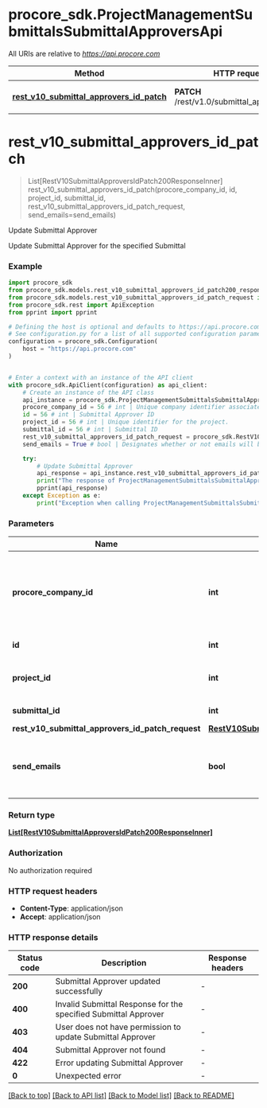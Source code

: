 # procore_sdk.ProjectManagementSubmittalsSubmittalApproversApi

All URIs are relative to *https://api.procore.com*

Method | HTTP request | Description
------------- | ------------- | -------------
[**rest_v10_submittal_approvers_id_patch**](ProjectManagementSubmittalsSubmittalApproversApi.md#rest_v10_submittal_approvers_id_patch) | **PATCH** /rest/v1.0/submittal_approvers/{id} | Update Submittal Approver


# **rest_v10_submittal_approvers_id_patch**
> List[RestV10SubmittalApproversIdPatch200ResponseInner] rest_v10_submittal_approvers_id_patch(procore_company_id, id, project_id, submittal_id, rest_v10_submittal_approvers_id_patch_request, send_emails=send_emails)

Update Submittal Approver

Update Submittal Approver for the specified Submittal

### Example


```python
import procore_sdk
from procore_sdk.models.rest_v10_submittal_approvers_id_patch200_response_inner import RestV10SubmittalApproversIdPatch200ResponseInner
from procore_sdk.models.rest_v10_submittal_approvers_id_patch_request import RestV10SubmittalApproversIdPatchRequest
from procore_sdk.rest import ApiException
from pprint import pprint

# Defining the host is optional and defaults to https://api.procore.com
# See configuration.py for a list of all supported configuration parameters.
configuration = procore_sdk.Configuration(
    host = "https://api.procore.com"
)


# Enter a context with an instance of the API client
with procore_sdk.ApiClient(configuration) as api_client:
    # Create an instance of the API class
    api_instance = procore_sdk.ProjectManagementSubmittalsSubmittalApproversApi(api_client)
    procore_company_id = 56 # int | Unique company identifier associated with the Procore User Account.
    id = 56 # int | Submittal Approver ID
    project_id = 56 # int | Unique identifier for the project.
    submittal_id = 56 # int | Submittal ID
    rest_v10_submittal_approvers_id_patch_request = procore_sdk.RestV10SubmittalApproversIdPatchRequest() # RestV10SubmittalApproversIdPatchRequest | 
    send_emails = True # bool | Designates whether or not emails will be sent (default false) (optional)

    try:
        # Update Submittal Approver
        api_response = api_instance.rest_v10_submittal_approvers_id_patch(procore_company_id, id, project_id, submittal_id, rest_v10_submittal_approvers_id_patch_request, send_emails=send_emails)
        print("The response of ProjectManagementSubmittalsSubmittalApproversApi->rest_v10_submittal_approvers_id_patch:\n")
        pprint(api_response)
    except Exception as e:
        print("Exception when calling ProjectManagementSubmittalsSubmittalApproversApi->rest_v10_submittal_approvers_id_patch: %s\n" % e)
```



### Parameters


Name | Type | Description  | Notes
------------- | ------------- | ------------- | -------------
 **procore_company_id** | **int**| Unique company identifier associated with the Procore User Account. | 
 **id** | **int**| Submittal Approver ID | 
 **project_id** | **int**| Unique identifier for the project. | 
 **submittal_id** | **int**| Submittal ID | 
 **rest_v10_submittal_approvers_id_patch_request** | [**RestV10SubmittalApproversIdPatchRequest**](RestV10SubmittalApproversIdPatchRequest.md)|  | 
 **send_emails** | **bool**| Designates whether or not emails will be sent (default false) | [optional] 

### Return type

[**List[RestV10SubmittalApproversIdPatch200ResponseInner]**](RestV10SubmittalApproversIdPatch200ResponseInner.md)

### Authorization

No authorization required

### HTTP request headers

 - **Content-Type**: application/json
 - **Accept**: application/json

### HTTP response details

| Status code | Description | Response headers |
|-------------|-------------|------------------|
**200** | Submittal Approver updated successfully |  -  |
**400** | Invalid Submittal Response for the specified Submittal Approver |  -  |
**403** | User does not have permission to update Submittal Approver |  -  |
**404** | Submittal Approver not found |  -  |
**422** | Error updating Submittal Approver |  -  |
**0** | Unexpected error |  -  |

[[Back to top]](#) [[Back to API list]](../README.md#documentation-for-api-endpoints) [[Back to Model list]](../README.md#documentation-for-models) [[Back to README]](../README.md)


